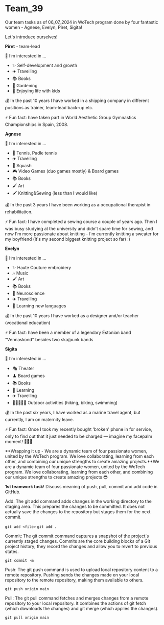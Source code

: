 # Team_39

Our team tasks as of 06_07_2024 in WoTech program done by four fantastic women - Agnese, Evelyn, Piret, Sigita! 

Let's introduce ourselves!

**Piret** - team-lead

👀 I’m interested in ...
- ✨ Self-development and growth
- ✈️ Travelling
- 📚 Books
- 🌱 Gardening
- 💞️ Enjoying life with kids

💰 In the past 10 years I have worked in a shipping company in different positions as trainer, team-lead back-up etc.

⚡ Fun fact: have taken part in World Aesthetic Group Gymnastics Championships in Spain, 2008.

**Agnese**

👀 I’m interested in ...

- 🎾 Tennis, Padle tennis
- ✈️ Travelling
- 🎾 Squash
- 🎮 Video Games (duo games mostly) & Board games
- 📚 Books
- 🖌️ Art
- 🖌️ Knitting&Sewing (less than I would like)

💰 In the past 3 years I have been working as a occupational therapist in rehabilitation.
  
⚡ Fun fact: I have completed a sewing course a couple of years ago. Then I was busy studying at the university and didn't spare time for sewing, and now I'm more passionate about knitting - I'm currently knitting a sweater for my boyfriend (it's my second biggest knitting project so far) :)

**Evelyn**

👀 I’m interested in ...

- ✨ Haute Couture embroidery
- 🎶 Music
- 🖌️ Art
- 📚 Books
- 🧠 Neuroscience
- ✈️ Travelling
- 📖 Learning new languages
  
💰 In the past 10 years I have worked as a designer and/or teacher (vocational education) 

⚡ Fun fact: have been a member of a legendary Estonian band "Vennaskond" besides two ska/punk bands

**Sigita**

👀 I’m interested in ...

- 🎭 Theater
- ♟️ Board games
- 📚 Books
- 📖 Learning
- ✈️ Travelling
- 🚶🚴‍♀️🏊‍♀️ Outdoor activities (hiking, biking, swimming) 

💰 In the past six years, I have worked as a marine travel agent, but currently, I am on maternity leave.

⚡ Fun fact: Once I took my recently bought 'broken' phone in for service, only to find out that it just needed to be charged — imagine my facepalm moment! 🤦‍♀️😆


**Wrapping it up - We are a dynamic team of four passionate women, united by the WoTech program. We love collaborating, learning from each other, and combining our unique strengths to create amazing projects.**We are a dynamic team of four passionate women, united by the WoTech program. We love collaborating, learning from each other, and combining our unique strengths to create amazing projects 😎




**1st teamwork task!**
Discuss meaning of push, pull, commit and add code in GitHub.

Add: The git add command adds changes in the working directory to the staging area. This prepares the changes to be committed. It does not actually save the changes to the repository but stages them for the next commit.

`git add <file>`
`git add .`

Commit: The git commit command captures a snapshot of the project's currently staged changes. Commits are the core building blocks of a Git project history; they record the changes and allow you to revert to previous states.

`git commit -m`

Push: The git push command is used to upload local repository content to a remote repository. Pushing sends the changes made on your local repository to the remote repository, making them available to others.

`git push origin main`

Pull: The git pull command fetches and merges changes from a remote repository to your local repository. It combines the actions of git fetch (which downloads the changes) and git merge (which applies the changes).

`git pull origin main`
